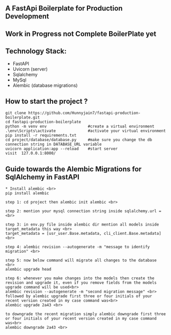 ## A FastApi Boilerplate for Production Development

## Work in Progress not Complete BoilerPlate yet

## Technology Stack:
* FastAPI
* Uvicorn (server)
* Sqlalchemy
* MySql
* Alembic (database migrations)


## How to start the project ?
```
git clone https://github.com/Hunnyjain7/fastapi-production-boilerplate.git
cd fastapi-production-boilerplate
python -m venv env                  #create a virtual environment
.\env\Scripts\activate              #activate your virtual environment
pip install -r requirements.txt
cd project/database/database.py     #make sure you change the db connection string in DATABASE_URL variable
uvicorn application:app --reload    #start server
visit  127.0.0.1:8000/
```

## Guide towards the Alembic Migrations for SqlAlchemy in FastAPI
```
* Install alembic <br>
pip install alembic

step 1: cd project then alembic init alembic <br>

step 2: mention your mysql connection string inside sqlalchemy.url = <br>

step 3: in env.py file inside alembic dir mention all models inside target_metadata this way <br>
target_metadata = [usr_user.Base.metadata, cli_client.Base.metadata] <br>

step 4: alembic revision --autogenerate -m "message to identify migration" <br>

step 5: now below command will migrate all changes to the database <br>
alembic upgrade head

step 6: whenever you make changes into the models then create the revision and upgrade it, even if you remove fields from the models upgrade command will be used<br>
alembic revision --autogenerate -m "second migration message" <br>
followed by alembic upgrade first three or four initials of your recent version created in my case command was<br>
alembic upgrade 2a43 <br>

to downgrade the recent migration simply alembic downgrade first three or four initials of your recent version created in my case command was<br>
alembic downgrade 2a43 <br>
```

